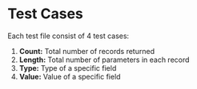 # Test Cases
Each test file consist of 4 test cases:</br>
  1. <b>Count:</b> Total number of records returned</br>
  2. <b>Length:</b> Total number of parameters in each record</br>
  3. <b>Type:</b> Type of a specific field</br>
  4. <b>Value:</b> Value of a specific field</br>

